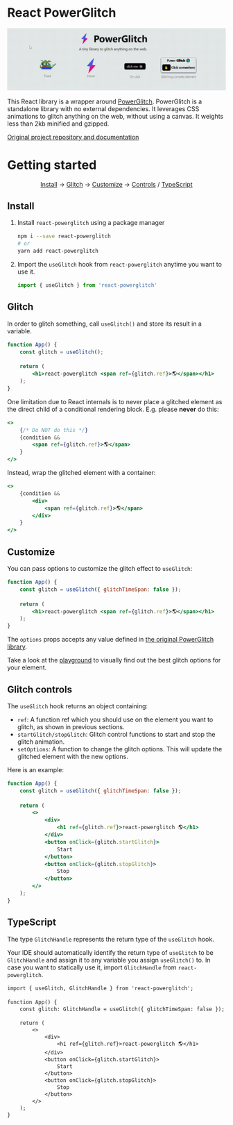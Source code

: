 # React PowerGlitch

<img src="./assets/intro.gif" alt="">

This React library is a wrapper around [PowerGlitch](https://github.com/7PH/powerglitch). PowerGlitch is a standalone library with no external dependencies. It leverages CSS animations to glitch anything on the web, without using a canvas. It weights less than 2kb minified and gzipped.

[Original project repository and documentation](https://github.com/7PH/powerglitch)

# Getting started

<p align="center">
 <a href="#install">Install</a>
 → <a href="#glitch">Glitch</a>
 → <a href="#customize">Customize</a>
 → <a href="#glitch-controls">Controls</a>
 / <a href="#typescript">TypeScript</a>
</p>

## Install

1. Install `react-powerglitch` using a package manager
    ```bash
    npm i --save react-powerglitch
    # or
    yarn add react-powerglitch
    ```

2. Import the `useGlitch` hook from `react-powerglitch` anytime you want to use it.
    ```js
    import { useGlitch } from 'react-powerglitch'
    ```

## Glitch

In order to glitch something, call `useGlitch()` and store its result in a variable.
```jsx
function App() {
    const glitch = useGlitch();

    return (
        <h1>react-powerglitch <span ref={glitch.ref}>🌎</span></h1>
    );
}
```

One limitation due to React internals is to never place a glitched element as the direct child of a conditional rendering block. E.g. please **never** do this:
```jsx
<>
    {/* Do NOT do this */}
    {condition &&
        <span ref={glitch.ref}>🌎</span>
    }
</>
```

Instead, wrap the glitched element with a container:
```jsx
<>
    {condition &&
        <div>
            <span ref={glitch.ref}>🌎</span>
        </div>
    }
</>
```

## Customize

You can pass options to customize the glitch effect to `useGlitch`:
```jsx
function App() {
    const glitch = useGlitch({ glitchTimeSpan: false });

    return (
        <h1>react-powerglitch <span ref={glitch.ref}>🌎</span></h1>
    );
}
```

The `options` props accepts any value defined in [the original PowerGlitch library](https://github.com/7PH/powerglitch).

Take a look at the [playground](https://7ph.github.io/powerglitch/#/playground) to visually find out the best glitch options for your element.

## Glitch controls 

The `useGlitch` hook returns an object containing:
- `ref`: A function ref which you should use on the element you want to glitch, as shown in previous sections.
- `startGlitch/stopGlitch`: Glitch control functions to start and stop the glitch animation.
- `setOptions`: A function to change the glitch options. This will update the glitched element with the new options.

Here is an example:
```jsx
function App() {
    const glitch = useGlitch({ glitchTimeSpan: false });

    return (
        <>
            <div>
                <h1 ref={glitch.ref}>react-powerglitch 🌎</h1>
            </div>
            <button onClick={glitch.startGlitch}>
                Start
            </button>
            <button onClick={glitch.stopGlitch}>
                Stop
            </button>
        </>
    );
}
```

## TypeScript

The type `GlitchHandle` represents the return type of the `useGlitch` hook.

Your IDE should automatically identify the return type of `useGlitch` to be `GlitchHandle` and assign it to any variable you assign `useGlitch()` to. In case you want to statically use it, import `GlitchHandle` from `react-powerglitch`.

```tsx
import { useGlitch, GlitchHandle } from 'react-powerglitch';

function App() {
    const glitch: GlitchHandle = useGlitch({ glitchTimeSpan: false });

    return (
        <>
            <div>
                <h1 ref={glitch.ref}>react-powerglitch 🌎</h1>
            </div>
            <button onClick={glitch.startGlitch}>
                Start
            </button>
            <button onClick={glitch.stopGlitch}>
                Stop
            </button>
        </>
    );
}
```
